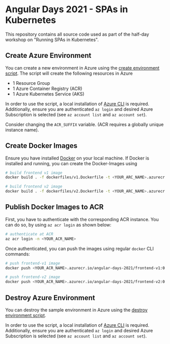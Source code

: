 # Angular Days 2021 - SPAs in Kubernetes

This repository contains all source code used as part of the half-day workshop on "Running SPAs in Kubernetes".

## Create Azure Environment

You can create a new environment in Azure using the [create environment script](scripts/create-environment.sh). The script will create the following resources in Azure

- 1 Resource Group
- 1 Azure Container Registry (ACR)
- 1 Azure Kubernetes Service (AKS)

In order to use the script, a local installation of [Azure CLI](https://docs.microsoft.com/en-us/cli/azure/install-azure-cli?view=azure-cli-latest) is required. Additionally, ensure you are authenticated `az login` and desired Azure Subscription is selected (see `az account list` and `az account set`).

Consider changing the `ACR_SUFFIX` variable. (ACR requires a globally unique instance name).

## Create Docker Images

Ensure you have installed [Docker](https://docker.com) on your local machine. If Docker is installed and running, you can create the Docker-Images using

```bash
# build frontend v1 image
docker build . -f dockerfiles/v1.Dockerfile -t <YOUR_ARC_NAME>.azurecr.io/angular-days-2021/frontend-v1:0.0.1

# build frontend v2 image
docker build . -f dockerfiles/v2.Dockerfile -t <YOUR_ARC_NAME>.azurecr.io/angular-days-2021/frontend-v2:0.0.1

```

## Publish Docker Images to ACR

First, you have to authenticate with the corresponding ACR instance. You can do so, by using `az acr login` as shown below:

```bash
# authenticate at ACR
az acr login -n <YOUR_ACR_NAME>

```

Once authenticated, you can push the images using regular `docker` CLI commands:

```bash
# push frontend-v1 image
docker push <YOUR_ACR_NAME>.azurecr.io/angular-days-2021/frontend-v1:0.0.1

# push frontend-v2 image
docker push <YOUR_ACR_NAME>.azurecr.io/angular-days-2021/frontend-v2:0.0.1

```

## Destroy Azure Environment

You can destroy the sample environment in Azure using the [destroy environment script](scripts/destroy-environment.sh).

In order to use the script, a local installation of [Azure CLI](https://docs.microsoft.com/en-us/cli/azure/install-azure-cli?view=azure-cli-latest) is required. Additionally, ensure you are authenticated `az login` and desired Azure Subscription is selected (see `az account list` and `az account set`).
